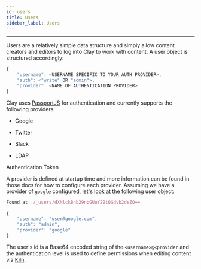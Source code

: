 ```yaml
---
id: users
title: Users
sidebar_label: Users
---
```


---

Users are a relatively simple data structure and simply allow content creators and editors to log into Clay to work with content. A user object is structured accordingly:

```js
{
    "username": <USERNAME SPECIFIC TO YOUR AUTH PROVIDER>,
    "auth": <"write" OR "admin">,
    "provider": <NAME OF AUTHENTICATION PROVIDER>
}
```

Clay uses [PassportJS](http://www.passportjs.org/) for authentication and currently supports the following providers:

- Google

- Twitter

- Slack

- LDAP

Authentication Token

A provider is defined at startup time and more information can be found in those docs for how to configure each provider. Assuming we have a provider of `google` configured, let's look at the following user object:

```js
Found at: /_users/dXNlckBnb29nbGUuY29tQGdvb2dsZQ==
​
{
    "username": "user@google.com",
    "auth": "admin",
    "provider": "google"
}
```

The user's id is a Base64 encoded string of the `<username>@<provider` and the authentication level is used to define permissions when editing content via [Kiln](https://docs.clayplatform.com/clay-kiln/docs/intro).
